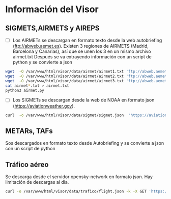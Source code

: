 # Información del Visor

## SIGMETS,AIRMETS y AIREPS

- [ ] Los AIRMETs se descargan en formato texto desde la web autobriefing (ftp://abweb.aemet.es). Existen 3 regiones de AIRMETS (Madrid, Barcelona y Canarias), así que se unen los 3 en un mismo archivo airmet.txt
      Después se va extrayendo información con un script de python y se convierte a json

```bash
wget  -O /var/www/html/visor/data/airmet/airmet1.txt 'ftp://abweb.aemet.es/aero/AirmetESP/WASP42LEMM'$(date +'%d')'*.txt'
wget  -O /var/www/html/visor/data/airmet/airmet2.txt 'ftp://abweb.aemet.es/aero/AirmetESP/WASP41LEMM'$(date +'%d')'*.txt'
wget  -O /var/www/html/visor/data/airmet/airmet3.txt 'ftp://abweb.aemet.es/aero/AirmetESP/WACR40LEMM'$(date +'%d')'*.txt'
cat airmet*.txt > airmet.txt
python3 airmet.py
```

- [ ] Los SIGMETs se descargan desde la web de NOAA en formato json (https://aviationweather.gov).

```bash
curl  -o /var/www/html/visor/data/sigmet/sigmet.json  'https://aviationweather.gov/api/data/isigmet?format=json' \   -H 'accept: */*'
```

## METARs, TAFs

Sos descargados en formato texto desde Autobriefing y se convierte a json con un script de python

## Tráfico aéreo

Se descarga desde el servidor opensky-network en formato json. Hay limitación de descargas al dia.

```bash
curl -o /var/www/html/visor/data/trafico/flight.json -k -X GET 'https://nbermejot:********@opensky-network.org/api/states/all?lamin=34.5&lomin=-13.0&lamax=44.0&lomax=5'
```
